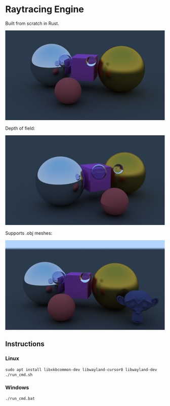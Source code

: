 # Raytracing Engine

Built from scratch in Rust.

![alt text](https://github.com/ojferro/raytracing/blob/master/output_images/image.png?raw=true)

Depth of field:

![alt text](https://github.com/ojferro/raytracing/blob/master/output_images/image_dof.png?raw=true)

Supports .obj meshes:

![alt text](https://github.com/ojferro/raytracing/blob/master/output_images/image_monkey.png?raw=true)

## Instructions
### Linux
```
sudo apt install libxkbcommon-dev libwayland-cursor0 libwayland-dev
./run_cmd.sh
```

### Windows
```
./run_cmd.bat
```
